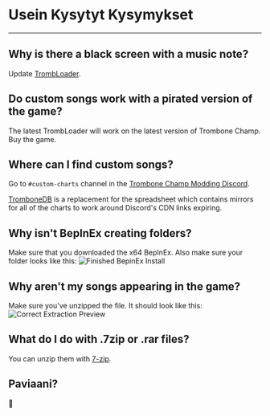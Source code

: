 # Usein Kysytyt Kysymykset
---

## Why is there a black screen with a music note?

Update [TrombLoader](https://thunderstore.io/c/trombone-champ/p/TromboneChamps/TrombLoader/).

## Do custom songs work with a pirated version of the game?

The latest TrombLoader will work on the latest version of Trombone Champ. Buy the game.

## Where can I find custom songs?

Go to `#custom-charts` channel in the [Trombone Champ Modding Discord](https://discord.gg/KVzKRsbetJ).

[TromboneDB](https://tc-mods.github.io/TromboneDB/) is a replacement for the spreadsheet which contains mirrors for all of the charts to work around Discord's CDN links expiring.

## Why isn't BepInEx creating folders?

Make sure that you downloaded the x64 BepInEx. Also make sure your folder looks like this: ![Finished BepinEx Install](../docs/files/finishedbepinex.png)

## Why aren't my songs appearing in the game?

Make sure you've unzipped the file. It should look like this: ![Correct Extraction Preview](../docs/files/customsongcorrect.png)

## What do I do with .7zip or .rar files?

You can unzip them with [7-zip](https://www.7-zip.org/download.html).

## Paviaani?

🐒
